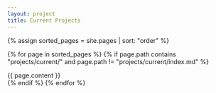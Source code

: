 ```yaml
---
layout: project
title: Current Projects
---
```


<div markdown="0">

{% assign sorted_pages = site.pages | sort: "order" %}

{% for page in sorted_pages %}
  {% if page.path contains "projects/current/" and page.path != "projects/current/index.md" %}
    <div class="card">
        <div class="card-body">
            {{ page.content }}
        </div>
    </div>
  {% endif %}
{% endfor %}

</div>